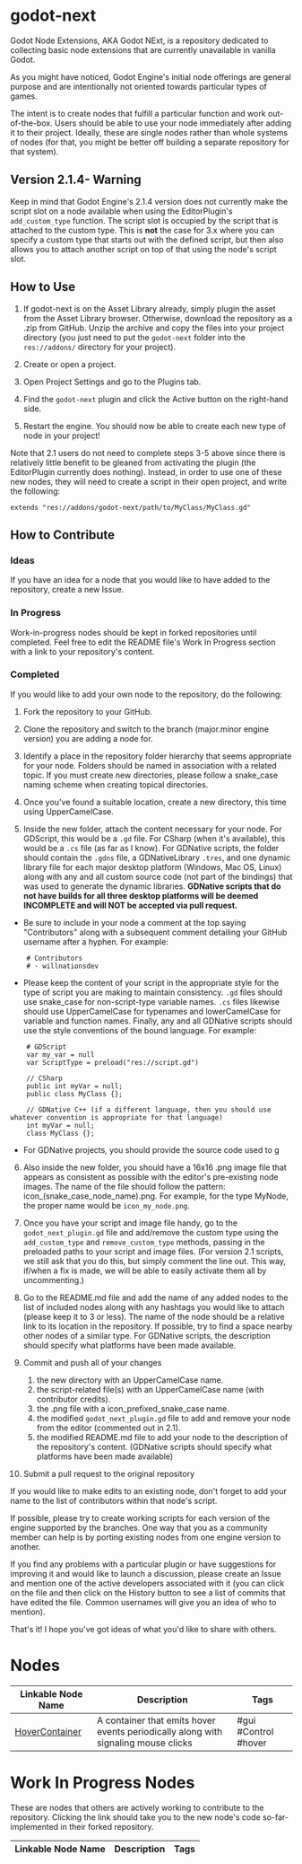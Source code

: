 # godot-next

Godot Node Extensions, AKA Godot NExt, is a repository dedicated to collecting basic node extensions that are currently unavailable in vanilla Godot.

As you might have noticed, Godot Engine's initial node offerings are general purpose and are intentionally not oriented towards particular types of games.

The intent is to create nodes that fulfill a particular function and work out-of-the-box. Users should be able to use your node immediately after adding it to their project.
Ideally, these are single nodes rather than whole systems of nodes (for that, you might be better off building a separate repository for that system).

## Version 2.1.4- Warning

Keep in mind that Godot Engine's 2.1.4 version does not currently make the script slot on a node available when using the EditorPlugin's `add_custom_type` function. The script slot is occupied by the script that is attached to the custom type. This is **not** the case for 3.x where you can specify a custom type that starts out with the defined script, but then also allows you to attach another script on top of that using the node's script slot.

## How to Use

1. If godot-next is on the Asset Library already, simply plugin the asset from the Asset Library browser. Otherwise, download the repository as a .zip from GitHub. Unzip the archive and copy the files into your project directory (you just need to put the `godot-next` folder into the `res://addons/` directory for your project).

2. Create or open a project.

3. Open Project Settings and go to the Plugins tab.

4. Find the `godot-next` plugin and click the Active button on the right-hand side.

5. Restart the engine. You should now be able to create each new type of node in your project!

Note that 2.1 users do not need to complete steps 3-5 above since there is relatively little benefit to be gleaned from activating the plugin (the EditorPlugin currently does nothing). Instead, in order to use one of these new nodes, they will need to create a script in their open project, and write the following:

    extends "res://addons/godot-next/path/to/MyClass/MyClass.gd"

## How to Contribute

### Ideas
If you have an idea for a node that you would like to have added to the repository, create a new Issue.

### In Progress
Work-in-progress nodes should be kept in forked repositories until completed. Feel free to edit the README file's Work In Progress section with a link to your repository's content.

### Completed

If you would like to add your own node to the repository, do the following:

1. Fork the repository to your GitHub.

2. Clone the repository and switch to the branch (major.minor engine version) you are adding a node for.

3. Identify a place in the repository folder hierarchy that seems appropriate for your node. Folders should be named in association with a related topic. If you must create new directories, please follow a snake_case naming scheme when creating topical directories.

4. Once you've found a suitable location, create a new directory, this time using UpperCamelCase.

5. Inside the new folder, attach the content necessary for your node. For GDScript, this would be a `.gd` file. For CSharp (when it's available), this would be a `.cs` file (as far as I know). For GDNative scripts, the folder should contain the `.gdns` file, a GDNativeLibrary `.tres`, and one dynamic library file for each major desktop platform (Windows, Mac OS, Linux) along with any and all custom source code (not part of the bindings) that was used to generate the dynamic libraries. **GDNative scripts that do not have builds for all three desktop platforms will be deemed INCOMPLETE and will NOT be accepted via pull request.**

- Be sure to include in your node a comment at the top saying "Contributors" along with a subsequent comment detailing your GitHub username after a hyphen. For example:
```
    # Contributors
    # - willnationsdev
```
- Please keep the content of your script in the appropriate style for the type of script you are making to maintain consistency. `.gd` files should use snake_case for non-script-type variable names. `.cs` files likewise should use UpperCamelCase for typenames and lowerCamelCase for variable and function names. Finally, any and all GDNative scripts should use the style conventions of the bound language. For example:
```
    # GDScript
    var my_var = null
    var ScriptType = preload("res://script.gd")

    // CSharp
    public int myVar = null;
    public class MyClass {};

    // GDNative C++ (if a different language, then you should use whatever convention is appropriate for that language)
    int myVar = null;
    class MyClass {};
```

- For GDNative projects, you should provide the source code used to g

6. Also inside the new folder, you should have a 16x16 .png image file that appears as consistent as possible with the editor's pre-existing node images. The name of the file should follow the pattern: icon\_(snake\_case\_node\_name).png. For example, for the type MyNode, the proper name would be `icon_my_node.png`.

7. Once you have your script and image file handy, go to the `godot_next_plugin.gd` file and add/remove the custom type using the `add_custom_type` and `remove_custom_type` methods, passing in the preloaded paths to your script and image files. (For version 2.1 scripts, we still ask that you do this, but simply comment the line out. This way, if/when a fix is made, we will be able to easily activate them all by uncommenting.)

8. Go to the README.md file and add the name of any added nodes to the list of included nodes along with any hashtags you would like to attach (please keep it to 3 or less). The name of the node should be a relative link to its location in the repository. If possible, try to find a space nearby other nodes of a similar type. For GDNative scripts, the description should specify what platforms have been made available.

9. Commit and push all of your changes

    1. the new directory with an UpperCamelCase name.
    2. the script-related file(s) with an UpperCamelCase name (with contributor credits).
    3. the .png file with a icon\_prefixed\_snake\_case name.
    4. the modified `godot_next_plugin.gd` file to add and remove your node from the editor (commented out in 2.1).
    5. the modified README.md file to add your node to the description of the repository's content. (GDNative scripts should specify what platforms have been made available)

10. Submit a pull request to the original repository

If you would like to make edits to an existing node, don't forget to add your name to the list of contributors within that node's script.

If possible, please try to create working scripts for each version of the engine supported by the branches. One way that you as a community member can help is by porting existing nodes from one engine version to another.

If you find any problems with a particular plugin or have suggestions for improving it and would like to launch a discussion, please create an Issue and mention one of the active developers associated with it (you can click on the file and then click on the History button to see a list of commits that have edited the file. Common usernames will give you an idea of who to mention).

That's it! I hope you've got ideas of what you'd like to share with others.

# Nodes

|Linkable Node Name|Description|Tags
|-|-|-|
|[HoverContainer](addons/godot-next/gui/containers/HoverContainer/HoverContainer.gd)|A container that emits hover events periodically along with signaling mouse clicks|\#gui \#Control \#hover

# Work In Progress Nodes

These are nodes that others are actively working to contribute to the repository. Clicking the link should take you to the new node's code so-far-implemented in their forked repository.

|Linkable Node Name|Description|Tags
|-|-|-|

